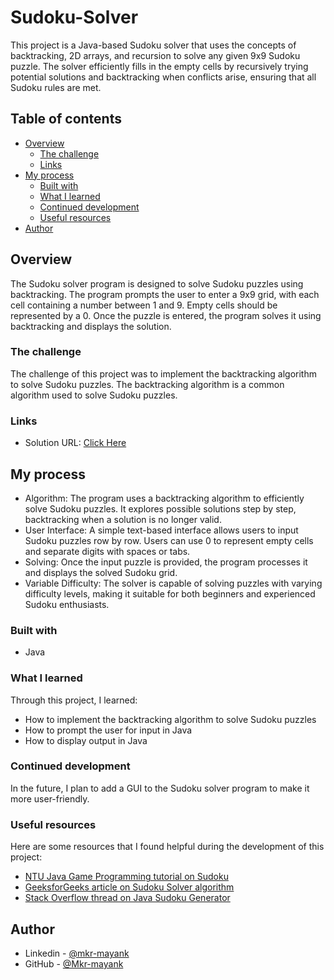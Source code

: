 # Sudoku-Solver
This project is a Java-based Sudoku solver that uses the concepts of backtracking, 2D arrays, and recursion to solve any given 9x9 Sudoku puzzle. The solver efficiently fills in the empty cells by recursively trying potential solutions and backtracking when conflicts arise, ensuring that all Sudoku rules are met.


## Table of contents

- [Overview](#overview)
  - [The challenge](#the-challenge)
  - [Links](#links)
- [My process](#my-process)
  - [Built with](#built-with)
  - [What I learned](#what-i-learned)
  - [Continued development](#continued-development)
  - [Useful resources](#useful-resources)
- [Author](#author)

## Overview

The Sudoku solver program is designed to solve Sudoku puzzles using backtracking. The program prompts the user to enter a 9x9 grid, with each cell containing a number between 1 and 9. Empty cells should be represented by a 0. Once the puzzle is entered, the program solves it using backtracking and displays the solution.

### The challenge

The challenge of this project was to implement the backtracking algorithm to solve Sudoku puzzles. The backtracking algorithm is a common algorithm used to solve Sudoku puzzles.

### Links

- Solution URL: [Click Here](https://github.com/Mkr-mayank/Sudoku-Solver)


## My process

- Algorithm: The program uses a backtracking algorithm to efficiently solve Sudoku puzzles. It explores possible solutions step by step, backtracking when a solution is no longer valid.
- User Interface: A simple text-based interface allows users to input Sudoku puzzles row by row. Users can use 0 to represent empty cells and separate digits with spaces or tabs.
- Solving: Once the input puzzle is provided, the program processes it and displays the solved Sudoku grid.
- Variable Difficulty: The solver is capable of solving puzzles with varying difficulty levels, making it suitable for both beginners and experienced Sudoku enthusiasts.

### Built with

- Java

### What I learned

Through this project, I learned:
- How to implement the backtracking algorithm to solve Sudoku puzzles
- How to prompt the user for input in Java
- How to display output in Java

### Continued development

In the future, I plan to add a GUI to the Sudoku solver program to make it more user-friendly.

### Useful resources

Here are some resources that I found helpful during the development of this project:
- [NTU Java Game Programming tutorial on Sudoku](https://www3.ntu.edu.sg/home/ehchua/programming/java/JavaGame_Sudoku.html)
- [GeeksforGeeks article on Sudoku Solver algorithm]( https://www.geeksforgeeks.org/sudoku-backtracking-7/)
- [Stack Overflow thread on Java Sudoku Generator](https://stackoverflow.com/questions/6963922/java-sudoku-generatoreasiest-solution)

## Author

- Linkedin - [@mkr-mayank](https://www.linkedin.com/in/mkr-mayank/)
- GitHub - [@Mkr-mayank](https://github.com/Mkr-mayank)


